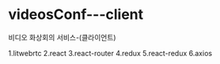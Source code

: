# videosConf---client

비디오 화상회의 서비스-(클라이언트)

1.litwebrtc
2.react
3.react-router
4.redux
5.react-redux
6.axios
